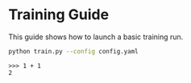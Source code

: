 # Training Guide

This guide shows how to launch a basic training run.

```bash
python train.py --config config.yaml
```

```{doctest}
>>> 1 + 1
2
```
